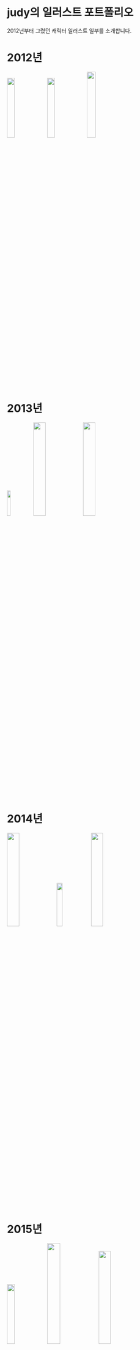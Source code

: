 # judy의 일러스트 포트폴리오
2012년부터 그렸던 캐릭터 일러스트 일부를 소개합니다.

# 2012년
<img src="https://blogfiles.pstatic.net/20140805_213/knowledgeist_1407234317468Gd2gk_PNG/1382233917154_Sketch30523640.png" width="20%"></img> 
<img src="https://blogfiles.pstatic.net/20140805_230/knowledgeist_1407238990212iQTXk_JPEG/BZCZdg0CQAAhnzR.jpg" width="20%"></img> 
<img src="https://blogfiles.pstatic.net/20140805_284/knowledgeist_1407234605997sJ4XW_PNG/BbsBK_uCUAEhLtn.png" width="21%"></img> 

# 2013년
<img src="https://postfiles.pstatic.net/20140428_62/knowledgeist_1398696904918pgs2c_PNG/140424_reven_c.png?type=w2" width="13%"></img>
<img src="https://postfiles.pstatic.net/20141003_206/knowledgeist_1412321389039Ny1Qz_PNG/Eugenie_au.png?type=w2" width="25%"></img>
<img src="https://blogfiles.pstatic.net/20161009_58/knowledgeist_1475979351662DFkpl_PNG/Ct16kNqUEAAXgzr.png" width="25%"></img> 
                                                                                                                              
# 2014년
<img src="https://blogfiles.pstatic.net/20161012_159/knowledgeist_1476224942548dPDbe_PNG/Daila1.png" width="25%"></img>
<img src="https://blogfiles.pstatic.net/20141221_257/knowledgeist_1419166705482FTSzt_PNG/%BB%F5_%C4%B5%B9%F6%BD%BA.png?type=w2" width="17%"></img>
<img src="https://postfiles.pstatic.net/20141123_248/knowledgeist_1416733780710StBEO_JPEG/adasd.png?type=w2" width="25%"></img>

# 2015년
<img src="https://blogfiles.pstatic.net/20141221_153/knowledgeist_1419166992628fUBuO_PNG/%B3%AA%C0%F0.png" width="20%"></img>
<img src="https://blogfiles.pstatic.net/20141221_88/knowledgeist_1419166993303TOR9l_PNG/nadja_2nd__.png" width="26%"></img>
<img src="https://blogfiles.pstatic.net/20150120_136/knowledgeist_1421730024701ailCW_PNG/nadja3rd_%282%29.png" width="25%"></img> \
<img src="https://blogfiles.pstatic.net/20150614_123/knowledgeist_1434213795564sK86a_PNG/kirin_dc_complete_____.png" width="25%"></img>
<img src="https://blogfiles.pstatic.net/20161012_248/knowledgeist_14762249427477hpfS_PNG/dalia__nn.png" width="25%"></img>


# 2016년
<img src="https://blogfiles.pstatic.net/20160928_102/knowledgeist_1474994617540HacGS_PNG/34bd28_37475811e3374747893d9375c017c529-mv2.png" width="18%"></img>
<img src="https://postfiles.pstatic.net/MjAxNjExMDZfNyAg/MDAxNDc4NDA5MTE3MDQy.1IA-nVYzRG29jh2ZLZngZZYRT3D3VsAOSjri2zrvM04g.uUdJiMN8xSZTJ7VJyVanyxaV32zPm_YxK4VJeLtHufUg.PNG.knowledgeist/dfddfd.png?type=w2" width="20%"></img> 
<img src="https://postfiles.pstatic.net/20160718_246/knowledgeist_1468768036353uEhNq_PNG/Nympa.png?type=w2" width="20%"></img> \
<img src="https://blogfiles.pstatic.net/20161015_285/knowledgeist_1476483432177Xzf97_PNG/%C4%DA%C4%DA%B3%AA.png" width="30%"></img> 
<img src="https://blogfiles.pstatic.net/20161009_142/knowledgeist_1475979352134m2lJ7_PNG/%BF%B5%C8%F1.png" width="20%"></img> 


# 2017년
<img src="https://blogfiles.pstatic.net/MjAyMDExMDRfMTMy/MDAxNjA0NDUwNDQyNjQ3.SzatvO4ubwRWvAD3ngjNsGNHSIq-FEphFpmKlOy0NK4g.iazmQdIlraE_KMf3LTHbM6PUBtPz7uHyQpRmjajJz1kg.PNG.knowledgeist/magiclayla.png?type=w2" width="20%"></img> 
<img src="https://blogfiles.pstatic.net/MjAyMDExMDRfMTQ2/MDAxNjA0NDUwNDQzMDM2.Kye3dVK2puWwrGveCrwmvzvDgfAx22FmnoRydw-tbjQg.H4qjoGM0voJD--7AmqsrWBripn1tKm6qHfH86x-tgVMg.PNG.knowledgeist/%EC%BF%A8_%EC%9A%B0%EC%A7%80%EC%9D%B4%EC%97%90_%EB%AC%B4%EC%B8%A0%EB%AF%B8_%ED%94%84%EB%A6%AC%ED%94%BC%EC%83%A4_%EC%B5%9C%EC%A2%85.png?type=w2" width="20%"></img>
<img src="https://blogfiles.pstatic.net/MjAxNjExMzBfMjU2/MDAxNDgwNTA3NDc1Mzg4.OaNuR7v4uyR6UW-RQ1cxPwH0AedjAYXtrgslALhyJe0g.RSXJwmCX85Zijkksun_Ut-13oi5mzaOuOi1wEFkZAlwg.PNG.knowledgeist/111111111111111111.png" width="25%"></img>
 \
&nbsp;&nbsp;&nbsp;&nbsp;&nbsp;&nbsp;&nbsp;&nbsp;&nbsp; &nbsp;&nbsp;  | 팬 일러스트 |
&nbsp;&nbsp;&nbsp;&nbsp;&nbsp;&nbsp;&nbsp;&nbsp;&nbsp;&nbsp;&nbsp;&nbsp;&nbsp;&nbsp;&nbsp;&nbsp;&nbsp;&nbsp;&nbsp;&nbsp;&nbsp;&nbsp;&nbsp;| 팬 일러스트 |

# 2018년
<img src="https://blogfiles.pstatic.net/MjAyMDExMDRfMTA2/MDAxNjA0NDUxMDA5ODI5.3Oeq3X10WxSq-_HNTk9x9HBKraO_Rv42IUd6AfIk-4Ug.b5TZ-39TdCS1TzVnp47pdpxoyoISzl_kYT7L2h4nWi4g.PNG.knowledgeist/asdqqw_waifu2x_art_noise3_tta_1.png?type=w2" width="20%"></img>
<img src="https://blogfiles.pstatic.net/MjAyMDExMDRfOTAg/MDAxNjA0NDUwNDQyMjYz.hmWKjb8MZehPUmmqAMb_a7gxiTjtq6yh6FxApfbYm0gg.stbHT7UKptGayBOl8bUxS5Q2HvE8QVvnymDMZLlCWRkg.PNG.knowledgeist/new_avavv.png?type=w2" width="20%"></img>


# 2019년

<img src="https://blogfiles.pstatic.net/MjAyMDExMDRfMjAg/MDAxNjA0NDUwNDQyNDY2.lJvI5SWuSmrdQJd3ofZpSdw_vSIQ_dotAOrXqQ_g7uwg.WUct3xZGIJvdeQHZRroYLOcKsZkVeFTdAx5BlkpiUw8g.PNG.knowledgeist/alicia12.png?type=w2" width="17%"></img>

